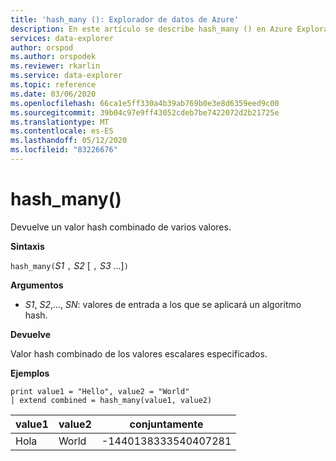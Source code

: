 ```yaml
---
title: 'hash_many (): Explorador de datos de Azure'
description: En este artículo se describe hash_many () en Azure Explorador de datos.
services: data-explorer
author: orspod
ms.author: orspodek
ms.reviewer: rkarlin
ms.service: data-explorer
ms.topic: reference
ms.date: 03/06/2020
ms.openlocfilehash: 66ca1e5ff330a4b39ab769b0e3e8d6359eed9c00
ms.sourcegitcommit: 39b04c97e9ff43052cdeb7be7422072d2b21725e
ms.translationtype: MT
ms.contentlocale: es-ES
ms.lasthandoff: 05/12/2020
ms.locfileid: "83226676"
---
```

# <a name="hash_many"></a>hash_many()

Devuelve un valor hash combinado de varios valores.

**Sintaxis**

`hash_many(`*S1* `,` *S2* [ `,` *S3* ...]`)`

**Argumentos**

* *S1*, *S2*,..., *SN*: valores de entrada a los que se aplicará un algoritmo hash.

**Devuelve**

Valor hash combinado de los valores escalares especificados.

**Ejemplos**

<!-- csl: https://help.kusto.windows.net/Samples -->
```kusto
print value1 = "Hello", value2 = "World"
| extend combined = hash_many(value1, value2)
```

|value1|value2|conjuntamente|
|---|---|---|
|Hola|World|-1440138333540407281|
